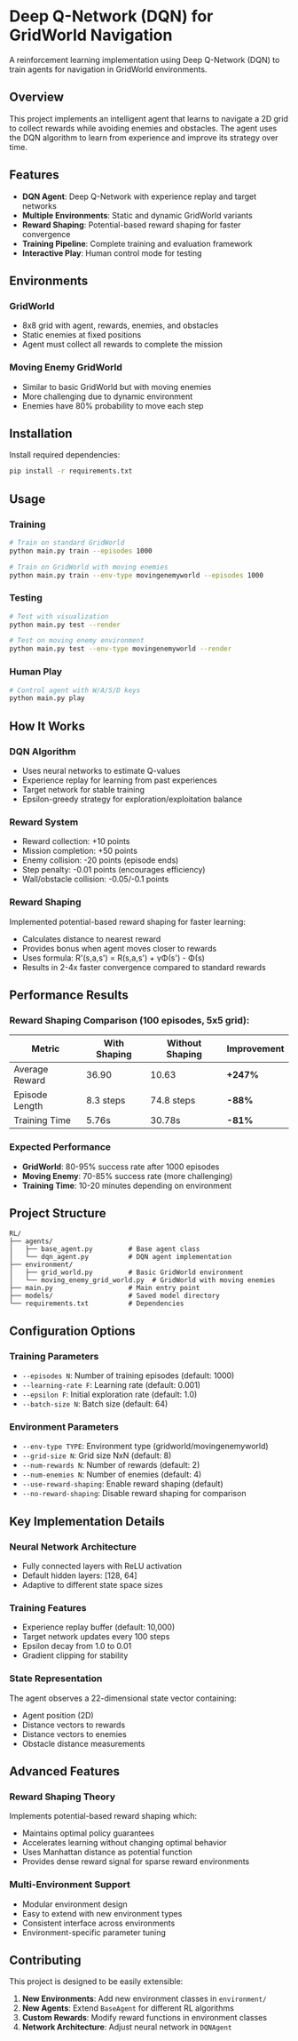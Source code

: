 # Deep Q-Network (DQN) for GridWorld Navigation

A reinforcement learning implementation using Deep Q-Network (DQN) to train agents for navigation in GridWorld environments.

## Overview

This project implements an intelligent agent that learns to navigate a 2D grid to collect rewards while avoiding enemies and obstacles. The agent uses the DQN algorithm to learn from experience and improve its strategy over time.

## Features

- **DQN Agent**: Deep Q-Network with experience replay and target networks
- **Multiple Environments**: Static and dynamic GridWorld variants
- **Reward Shaping**: Potential-based reward shaping for faster convergence
- **Training Pipeline**: Complete training and evaluation framework
- **Interactive Play**: Human control mode for testing

## Environments

### GridWorld
- 8x8 grid with agent, rewards, enemies, and obstacles
- Static enemies at fixed positions
- Agent must collect all rewards to complete the mission

### Moving Enemy GridWorld  
- Similar to basic GridWorld but with moving enemies
- More challenging due to dynamic environment
- Enemies have 80% probability to move each step

## Installation

Install required dependencies:
```bash
pip install -r requirements.txt
```

## Usage

### Training
```bash
# Train on standard GridWorld
python main.py train --episodes 1000

# Train on GridWorld with moving enemies
python main.py train --env-type movingenemyworld --episodes 1000
```

### Testing
```bash
# Test with visualization
python main.py test --render

# Test on moving enemy environment
python main.py test --env-type movingenemyworld --render
```

### Human Play
```bash
# Control agent with W/A/S/D keys
python main.py play
```

## How It Works

### DQN Algorithm
- Uses neural networks to estimate Q-values
- Experience replay for learning from past experiences
- Target network for stable training
- Epsilon-greedy strategy for exploration/exploitation balance

### Reward System
- Reward collection: +10 points
- Mission completion: +50 points
- Enemy collision: -20 points (episode ends)
- Step penalty: -0.01 points (encourages efficiency)
- Wall/obstacle collision: -0.05/-0.1 points

### Reward Shaping
Implemented potential-based reward shaping for faster learning:
- Calculates distance to nearest reward
- Provides bonus when agent moves closer to rewards
- Uses formula: R'(s,a,s') = R(s,a,s') + γΦ(s') - Φ(s)
- Results in 2-4x faster convergence compared to standard rewards

## Performance Results

### Reward Shaping Comparison (100 episodes, 5x5 grid):
| Metric | With Shaping | Without Shaping | Improvement |
|--------|--------------|-----------------|-------------|
| Average Reward | 36.90 | 10.63 | **+247%** |
| Episode Length | 8.3 steps | 74.8 steps | **-88%** |
| Training Time | 5.76s | 30.78s | **-81%** |

### Expected Performance
- **GridWorld**: 80-95% success rate after 1000 episodes
- **Moving Enemy**: 70-85% success rate (more challenging)
- **Training Time**: 10-20 minutes depending on environment

## Project Structure

```
RL/
├── agents/
│   ├── base_agent.py         # Base agent class
│   └── dqn_agent.py          # DQN agent implementation
├── environment/
│   ├── grid_world.py         # Basic GridWorld environment
│   └── moving_enemy_grid_world.py  # GridWorld with moving enemies
├── main.py                   # Main entry point
├── models/                   # Saved model directory
└── requirements.txt          # Dependencies
```

## Configuration Options

### Training Parameters
- `--episodes N`: Number of training episodes (default: 1000)
- `--learning-rate F`: Learning rate (default: 0.001)
- `--epsilon F`: Initial exploration rate (default: 1.0)
- `--batch-size N`: Batch size (default: 64)

### Environment Parameters
- `--env-type TYPE`: Environment type (gridworld/movingenemyworld)
- `--grid-size N`: Grid size NxN (default: 8)
- `--num-rewards N`: Number of rewards (default: 2)
- `--num-enemies N`: Number of enemies (default: 4)
- `--use-reward-shaping`: Enable reward shaping (default)
- `--no-reward-shaping`: Disable reward shaping for comparison

## Key Implementation Details

### Neural Network Architecture
- Fully connected layers with ReLU activation
- Default hidden layers: [128, 64]
- Adaptive to different state space sizes

### Training Features
- Experience replay buffer (default: 10,000)
- Target network updates every 100 steps
- Epsilon decay from 1.0 to 0.01
- Gradient clipping for stability

### State Representation
The agent observes a 22-dimensional state vector containing:
- Agent position (2D)
- Distance vectors to rewards
- Distance vectors to enemies
- Obstacle distance measurements

## Advanced Features

### Reward Shaping Theory
Implements potential-based reward shaping which:
- Maintains optimal policy guarantees
- Accelerates learning without changing optimal behavior
- Uses Manhattan distance as potential function
- Provides dense reward signal for sparse reward environments

### Multi-Environment Support
- Modular environment design
- Easy to extend with new environment types
- Consistent interface across environments
- Environment-specific parameter tuning

## Contributing

This project is designed to be easily extensible:

1. **New Environments**: Add new environment classes in `environment/`
2. **New Agents**: Extend `BaseAgent` for different RL algorithms
3. **Custom Rewards**: Modify reward functions in environment classes
4. **Network Architecture**: Adjust neural network in `DQNAgent`

